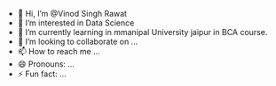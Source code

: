 - 👋 Hi, I’m @Vinod Singh Rawat
- 👀 I’m interested in Data Science 
- 🌱 I’m currently learning in mmanipal University jaipur in BCA course. 
- 💞️ I’m looking to collaborate on ...
- 📫 How to reach me ...
- 😄 Pronouns: ...
- ⚡ Fun fact: ...

<!---
VinodSingh893/VinodSingh893 is a ✨ special ✨ repository because its `README.md` (this file) appears on your GitHub profile.
You can click the Preview link to take a look at your changes.
--->
